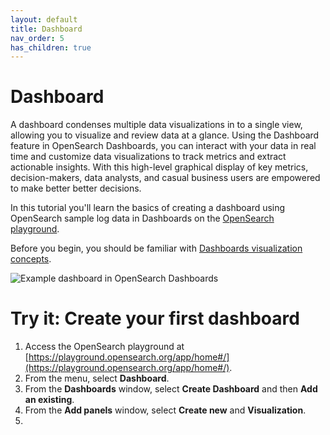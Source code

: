 ```yaml
---
layout: default
title: Dashboard
nav_order: 5
has_children: true
---
```


# Dashboard

A dashboard condenses multiple data visualizations in to a single view, allowing you to visualize and review data at a glance. Using the Dashboard feature in OpenSearch Dashboards, you can interact with your data in real time and customize data visualizations to track metrics and extract actionable insights. With this high-level graphical display of key metrics, decision-makers, data analysts, and casual business users are empowered to make better better decisions. 

In this tutorial you'll learn the basics of creating a dashboard using OpenSearch sample log data in Dashboards on the [OpenSearch playground](https://playground.opensearch.org/app/home#/). 

Before you begin, you should be familiar with [Dashboards visualization concepts]({{site.url}}{{site.baseurl}}/dashboards/visualize/index/). 

<img src="{{site.url}}{{site.baseurl}}/images/dashboard-1.png" alt="Example dashboard in OpenSearch Dashboards">

# Try it: Create your first dashboard

1. Access the OpenSearch playground at [https://playground.opensearch.org/app/home#/](https://playground.opensearch.org/app/home#/). 
2. From the menu, select **Dashboard**.
3. From the **Dashboards** window, select **Create Dashboard** and then **Add an existing**.
4. From the **Add panels** window, select **Create new** and **Visualization**. 
5. 

